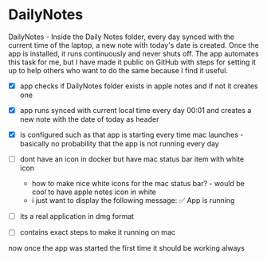 # DailyNotes

DailyNotes - Inside the Daily Notes folder, every day synced with the current time of the laptop, a new note with today's date is created. Once the app is installed, it runs continuously and never shuts off. The app automates this task for me, but I have made it public on GitHub with steps for setting it up to help others who want to do the same because I find it useful.

- [x] app checks if DailyNotes folder exists in apple notes and if not it creates one
- [x] app runs synced with current local time every day 00:01 and creates a new note with the date of today as header
- [x] is configured such as that app is starting every time mac launches - basically no probability that the app is not running every day
- [ ] dont have an icon in docker but have mac status bar item with white icon
    - how to make nice white icons for the mac status bar? - would be cool to have apple notes icon in white
    - i just want to display the following message: ✅ App is running
- [ ] its a real application in dmg format
- [ ] contains exact steps to make it running on mac


now once the app was started the first time it should be working always